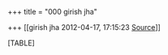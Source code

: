 +++
title = "000 girish jha"

+++
[[girish jha	2012-04-17, 17:15:23 [Source](https://groups.google.com/g/bvparishat/c/YWYfXJkafoo)]]



[TABLE]

